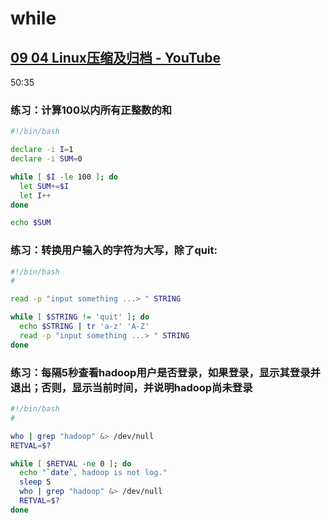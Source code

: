 # while

## [09 04 Linux压缩及归档 - YouTube](https://www.youtube.com/watch?v=3KiFY42wKB0)

50:35

### 练习：计算100以内所有正整数的和

```bash
#!/bin/bash

declare -i I=1
declare -i SUM=0

while [ $I -le 100 ]; do
  let SUM+=$I
  let I++
done

echo $SUM
```

### 练习：转换用户输入的字符为大写，除了quit:

```bash
#!/bin/bash
#

read -p "input something ...> " STRING

while [ $STRING != 'quit' ]; do
  echo $STRING | tr 'a-z' 'A-Z'
  read -p "input something ...> " STRING
done
```

### 练习：每隔5秒查看hadoop用户是否登录，如果登录，显示其登录并退出；否则，显示当前时间，并说明hadoop尚未登录

```bash
#!/bin/bash
#

who | grep "hadoop" &> /dev/null
RETVAL=$?

while [ $RETVAL -ne 0 ]; do
  echo "`date`, hadoop is not log."
  sleep 5
  who | grep "hadoop" &> /dev/null
  RETVAL=$?
done
```

